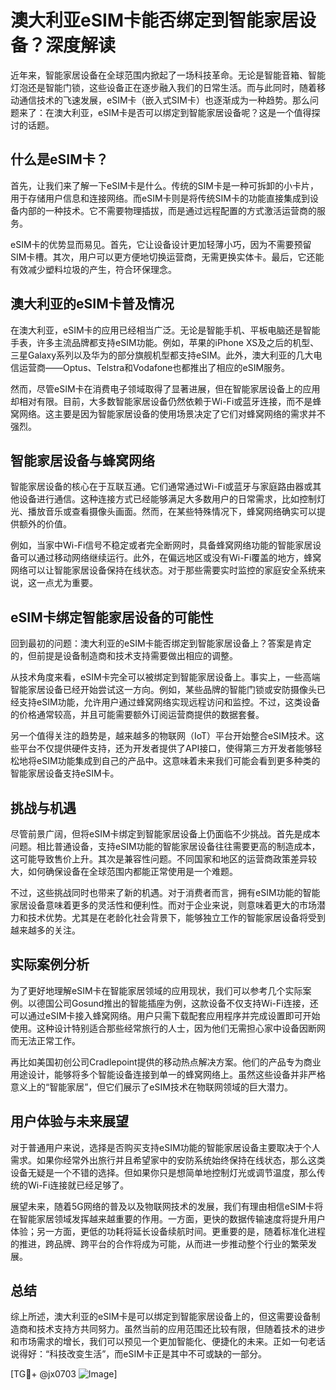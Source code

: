 # 澳大利亚eSIM卡能否绑定到智能家居设备？深度解读

近年来，智能家居设备在全球范围内掀起了一场科技革命。无论是智能音箱、智能灯泡还是智能门锁，这些设备正在逐步融入我们的日常生活。而与此同时，随着移动通信技术的飞速发展，eSIM卡（嵌入式SIM卡）也逐渐成为一种趋势。那么问题来了：在澳大利亚，eSIM卡是否可以绑定到智能家居设备呢？这是一个值得探讨的话题。

## 什么是eSIM卡？

首先，让我们来了解一下eSIM卡是什么。传统的SIM卡是一种可拆卸的小卡片，用于存储用户信息和连接网络。而eSIM卡则是将传统SIM卡的功能直接集成到设备内部的一种技术。它不需要物理插拔，而是通过远程配置的方式激活运营商的服务。

eSIM卡的优势显而易见。首先，它让设备设计更加轻薄小巧，因为不需要预留SIM卡槽。其次，用户可以更方便地切换运营商，无需更换实体卡。最后，它还能有效减少塑料垃圾的产生，符合环保理念。

## 澳大利亚的eSIM卡普及情况

在澳大利亚，eSIM卡的应用已经相当广泛。无论是智能手机、平板电脑还是智能手表，许多主流品牌都支持eSIM功能。例如，苹果的iPhone XS及之后的机型、三星Galaxy系列以及华为的部分旗舰机型都支持eSIM。此外，澳大利亚的几大电信运营商——Optus、Telstra和Vodafone也都推出了相应的eSIM服务。

然而，尽管eSIM卡在消费电子领域取得了显著进展，但在智能家居设备上的应用却相对有限。目前，大多数智能家居设备仍然依赖于Wi-Fi或蓝牙连接，而不是蜂窝网络。这主要是因为智能家居设备的使用场景决定了它们对蜂窝网络的需求并不强烈。

## 智能家居设备与蜂窝网络

智能家居设备的核心在于互联互通。它们通常通过Wi-Fi或蓝牙与家庭路由器或其他设备进行通信。这种连接方式已经能够满足大多数用户的日常需求，比如控制灯光、播放音乐或查看摄像头画面。然而，在某些特殊情况下，蜂窝网络确实可以提供额外的价值。

例如，当家中Wi-Fi信号不稳定或者完全断网时，具备蜂窝网络功能的智能家居设备可以通过移动网络继续运行。此外，在偏远地区或没有Wi-Fi覆盖的地方，蜂窝网络可以让智能家居设备保持在线状态。对于那些需要实时监控的家庭安全系统来说，这一点尤为重要。

## eSIM卡绑定智能家居设备的可能性

回到最初的问题：澳大利亚的eSIM卡能否绑定到智能家居设备上？答案是肯定的，但前提是设备制造商和技术支持需要做出相应的调整。

从技术角度来看，eSIM卡完全可以被绑定到智能家居设备上。事实上，一些高端智能家居设备已经开始尝试这一方向。例如，某些品牌的智能门锁或安防摄像头已经支持eSIM功能，允许用户通过蜂窝网络实现远程访问和监控。不过，这类设备的价格通常较高，并且可能需要额外订阅运营商提供的数据套餐。

另一个值得关注的趋势是，越来越多的物联网（IoT）平台开始整合eSIM技术。这些平台不仅提供硬件支持，还为开发者提供了API接口，使得第三方开发者能够轻松地将eSIM功能集成到自己的产品中。这意味着未来我们可能会看到更多种类的智能家居设备支持eSIM卡。

## 挑战与机遇

尽管前景广阔，但将eSIM卡绑定到智能家居设备上仍面临不少挑战。首先是成本问题。相比普通设备，支持eSIM功能的智能家居设备往往需要更高的制造成本，这可能导致售价上升。其次是兼容性问题。不同国家和地区的运营商政策差异较大，如何确保设备在全球范围内都能正常使用是一个难题。

不过，这些挑战同时也带来了新的机遇。对于消费者而言，拥有eSIM功能的智能家居设备意味着更多的灵活性和便利性。而对于企业来说，则意味着更大的市场潜力和技术优势。尤其是在老龄化社会背景下，能够独立工作的智能家居设备将受到越来越多的关注。

## 实际案例分析

为了更好地理解eSIM卡在智能家居领域的应用现状，我们可以参考几个实际案例。以德国公司Gosund推出的智能插座为例，这款设备不仅支持Wi-Fi连接，还可以通过eSIM卡接入蜂窝网络。用户只需下载配套应用程序并完成设置即可开始使用。这种设计特别适合那些经常旅行的人士，因为他们无需担心家中设备因断网而无法正常工作。

再比如美国初创公司Cradlepoint提供的移动热点解决方案。他们的产品专为商业用途设计，能够将多个智能设备连接到单一的蜂窝网络上。虽然这些设备并非严格意义上的“智能家居”，但它们展示了eSIM技术在物联网领域的巨大潜力。

## 用户体验与未来展望

对于普通用户来说，选择是否购买支持eSIM功能的智能家居设备主要取决于个人需求。如果你经常外出旅行并且希望家中的安防系统始终保持在线状态，那么这类设备无疑是一个不错的选择。但如果你只是想简单地控制灯光或调节温度，那么传统的Wi-Fi连接就已经足够了。

展望未来，随着5G网络的普及以及物联网技术的发展，我们有理由相信eSIM卡将在智能家居领域发挥越来越重要的作用。一方面，更快的数据传输速度将提升用户体验；另一方面，更低的功耗将延长设备续航时间。更重要的是，随着标准化进程的推进，跨品牌、跨平台的合作将成为可能，从而进一步推动整个行业的繁荣发展。

## 总结

综上所述，澳大利亚的eSIM卡是可以绑定到智能家居设备上的，但这需要设备制造商和技术支持方共同努力。虽然当前的应用范围还比较有限，但随着技术的进步和市场需求的增长，我们可以预见一个更加智能化、便捷化的未来。正如一句老话说得好：“科技改变生活”，而eSIM卡正是其中不可或缺的一部分。

[TG💪+ @jx0703 ![Image](https://github.com/user-attachments/assets/dbca1d08-cadb-493c-b0ec-ad6f7a83f270)]